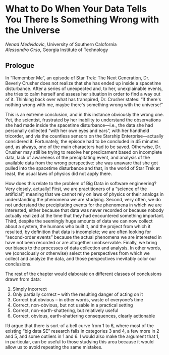 # What to Do When Your Data Tells You There Is Something Wrong with the Universe_Nenad Medvidovic_, University of Southern Calofornia
<br>
_Alessandro Orso_, Georgia Institute of Technology

## Prologue

In “Remember Me”, an episode of Star Trek: The Next Generation, Dr. Beverly Crusher does not realize that she has ended up inside a spacetime disturbance.  After a series of unexpected and, to her, unexplainable events, she tries to calm herself and assess her situation in order to find a way out of it.  Thinking back over what has transpired, Dr. Crusher states: “If there's nothing wrong with me, maybe there's something wrong with the universe!”
This is an extreme conclusion, and in this instance obviously the wrong one.  Yet, the scientist, frustrated by her inability to understand the observations she had made inside the spacetime disturbance—i.e., the data she had personally collected “with her own eyes and ears”, with her handheld tricorder, and via the countless sensors on the Starship Enterprise—actually considered it.  Fortunately, the episode had to be concluded in 45 minutes and, as always, one of the main characters had to be saved.  Otherwise, Dr. Crusher may still be trying to resolve her predicament based on incomplete data, lack of awareness of the precipitating event, and analysis of the available data from the wrong perspective: she was unaware that she got pulled into the spacetime disturbance and that, in the world of Star Trek at least, the usual laws of physics did not apply there.How does this relate to the problem of Big Data in software engineering?  Very closely, actually!  First, we are practitioners of a “science of the artificial”, meaning that we cannot rely on laws of physics or their analogs in understanding the phenomena we are studying. Second, very often, we do not understand the precipitating events for the phenomena in which we are interested, either because that data was never recorded or because nobody actually realized at the time that they had encountered something important.  Third, despite the seemingly huge amounts of data we can now collect about a system, the humans who built it, and the project from which it resulted, by definition that data is incomplete; we are often looking for “second-order events” because the actual phenomena we are interested in have not been recorded or are altogether unobservable.  Finally, we bring our biases to the processes of data collection and analysis.  In other words, we (consciously or otherwise) select the perspectives from which we collect and analyze the data, and those perspectives inevitably color our conclusions.
The rest of the chapter would elaborate on different classes of conclusions drawn from data:1.	Simply incorrect
2. Only partially correct – with the resulting danger of acting on it3.	Correct but obvious – in other words, waste of everyone’s time4.	Correct, non-obvious, but not usable in a practical setting5.	Correct, non-earth-shattering, but relatively useful6.	Correct, obvious, earth-shattering consequences, clearly actionableI’d argue that there is sort-of a bell curve from 1 to 6, where most of the existing “big data SE” research falls in categories 3 and 4, a few more in 2 and 5, and some outliers in 1 and 6.  I would also make the argument that 1, in particular, can be useful to those studying this area because it would allow us to avoid repeating the same mistakes.